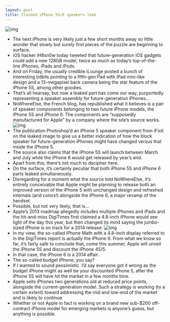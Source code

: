 ```yaml
---
layout: post
title: Claimed iPhone 5S/6 speakers leak
---
```

![img](http://media.idownloadblog.com/wp-content/uploads/2013/01/iPhone-5S-speaker-NoWhereElse-leak-001.jpg)
* The next iPhone is very likely just a few short months away so little wonder that slowly but surely first pieces of the puzzle are beginning to surface.
* iOS hacker iH8sn0w today tweeted that future-generation iOS gadgets could add a new 128GB model, twice as much as today’s top-of-the-line iPhones, iPads and iPods.
* And on Friday, the usually credible iLounge posted a bunch of interesting tidbits pointing to a fifth-gen Pad with iPad mini-like design and a 13-megapixel back camera being the star feature of the iPhone 5S, among other goodies.
* That’s all hearsay, but now a leaked part has come our way, purportedly representing a speaker assembly for future-generation iPhones…
* NoWhereElse, the French blog, has republished what it believes is a pair of speaker components belonging to two future iPhone models, the iPhone 5S and iPhone 6. The components are “supposedly manufactured for Apple” by a company where the site’s source works.
![img](http://media.idownloadblog.com/wp-content/uploads/2013/01/iPhone-5S-speaker-NoWhereElse-leak-002.jpg)
* The publication Photoshop’d an iPhone 5 speaker component from iFixit on the leaked image to give us a better indication of how the block speaker for future-generation iPhones might have changed versus that inside the iPhone 5.
* The source also claims that the iPhone 5S will launch between March and July while the iPhone 6 would get released by year’s end.
* Apart from this, there’s not much to decipher here.
* On the surface, it’s certainly peculiar that both iPhone 5S and iPhone 6 parts leaked simultaneously.
* Disregarding for a moment what the source told NoWhereElse, it’s entirely conceivable that Apple might be planning to release both an improved version of the iPhone 5 with unchanged design and refreshed internals (and colors!) alongside the iPhone 6, a major revamp of the handset.
* Possible, but not very likely, that is…
* Apple’s 2013 roadmap allegedly includes multiple iPhones and iPads and the hit-and-miss DigiTimes first claimed a 4.8-inch iPhone would see light of the day this year, but then changed its mind saying the jumbo-sized iPhone is on track for a 2014 release.
![img](http://media.idownloadblog.com/wp-content/uploads/2013/01/iPhone-5S-Martin-uit-Utrecht-001.jpg)
* In my view, the so-called iPhone Math with a 4.8-inch display referred to in the DigiTimes report is actually the iPhone 6. From what we know so far, it’s fairly safe to conclude that, come this summer, Apple will unveil the iPhone 5S and discount the iPhone 4S/5.
* In that case, the iPhone 6 is a 2014 affair.
* The so-called budget iPhone, you say?
* If I wanted to sound pessimistic  I’d say everyone got it wrong as the budget iPhone might as well be your discounted iPhone 5, after the iPhone 5S will have hit the market in a few months time.
* Apple sells iPhones two generations old at reduced price points, alongside the current-generation model. Such a strategy is working (to a certain extent) toward addressing the mid and low-end of the market and is likely to continue.
* Whether or not Apple in fact is working on a brand new sub-$200 off-contract iPhone model for emerging markets is anyone’s guess, but anything is possible.


